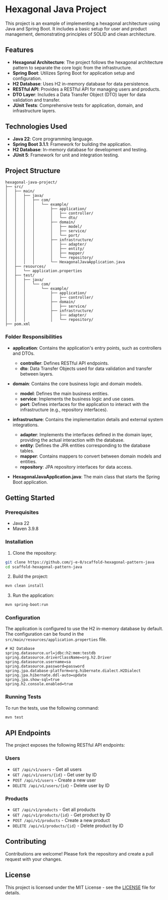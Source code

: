 # Hexagonal Java Project

This project is an example of implementing a hexagonal architecture using Java and Spring Boot. It includes a basic setup for user and product management, demonstrating principles of SOLID and clean architecture.

## Features

- **Hexagonal Architecture**: The project follows the hexagonal architecture pattern to separate the core logic from the infrastructure.
- **Spring Boot**: Utilizes Spring Boot for application setup and configuration.
- **H2 Database**: Uses H2 in-memory database for data persistence.
- **RESTful API**: Provides a RESTful API for managing users and products.
- **DTO Layer**: Includes a Data Transfer Object (DTO) layer for data validation and transfer.
- **JUnit Tests**: Comprehensive tests for application, domain, and infrastructure layers.

## Technologies Used

- **Java 22**: Core programming language.
- **Spring Boot 3.1.1**: Framework for building the application.
- **H2 Database**: In-memory database for development and testing.
- **JUnit 5**: Framework for unit and integration testing.

## Project Structure

```
hexagonal-java-project/
├── src/
│   ├── main/
│   │   ├── java/
│   │   │   ├── com/
│   │   │   │   └── example/
│   │   │   │       ├── application/
│   │   │   │       │   ├── controller/
│   │   │   │       │   └── dto/
│   │   │   │       ├── domain/
│   │   │   │       │   ├── model/
│   │   │   │       │   ├── service/
│   │   │   │       │   └── port/
│   │   │   │       ├── infrastructure/
│   │   │   │       │   ├── adapter/
│   │   │   │       │   ├── entity/
│   │   │   │       │   ├── mapper/
│   │   │   │       │   └── repository/
│   │   │   │       └── HexagonalJavaApplication.java
│   ├── resources/
│   │   └── application.properties
│   ├── test/
│   │   ├── java/
│   │   │   └── com/
│   │   │       └── example/
│   │   │           ├── application/
│   │   │           │   ├── controller/
│   │   │           ├── domain/
│   │   │           │   ├── service/
│   │   │           ├── infrastructure/
│   │   │           │   ├── adapter/
│   │   │           │   └── repository/
├── pom.xml
```

### Folder Responsibilities

- **application**: Contains the application's entry points, such as controllers and DTOs.
  - **controller**: Defines RESTful API endpoints.
  - **dto**: Data Transfer Objects used for data validation and transfer between layers.

- **domain**: Contains the core business logic and domain models.
  - **model**: Defines the main business entities.
  - **service**: Implements the business logic and use cases.
  - **port**: Defines interfaces for the application to interact with the infrastructure (e.g., repository interfaces).

- **infrastructure**: Contains the implementation details and external system integrations.
  - **adapter**: Implements the interfaces defined in the domain layer, providing the actual interaction with the database.
  - **entity**: Defines the JPA entities corresponding to the database tables.
  - **mapper**: Contains mappers to convert between domain models and entities.
  - **repository**: JPA repository interfaces for data access.

- **HexagonalJavaApplication.java**: The main class that starts the Spring Boot application.

## Getting Started

### Prerequisites

- Java 22
- Maven 3.9.8

### Installation

1. Clone the repository:

```bash
git clone https://github.com/j-e-0/scaffold-hexagonal-pattern-java
cd scaffold-hexagonal-pattern-java
```

2. Build the project:

```bash
mvn clean install
```

3. Run the application:

```bash
mvn spring-boot:run
```

### Configuration

The application is configured to use the H2 in-memory database by default. The configuration can be found in the `src/main/resources/application.properties` file.

```properties
# H2 Database
spring.datasource.url=jdbc:h2:mem:testdb
spring.datasource.driverClassName=org.h2.Driver
spring.datasource.username=sa
spring.datasource.password=password
spring.jpa.database-platform=org.hibernate.dialect.H2Dialect
spring.jpa.hibernate.ddl-auto=update
spring.jpa.show-sql=true
spring.h2.console.enabled=true
```

### Running Tests

To run the tests, use the following command:

```bash
mvn test
```

## API Endpoints

The project exposes the following RESTful API endpoints:

### Users

- `GET /api/v1/users` - Get all users
- `GET /api/v1/users/{id}` - Get user by ID
- `POST /api/v1/users` - Create a new user
- `DELETE /api/v1/users/{id}` - Delete user by ID

### Products

- `GET /api/v1/products` - Get all products
- `GET /api/v1/products/{id}` - Get product by ID
- `POST /api/v1/products` - Create a new product
- `DELETE /api/v1/products/{id}` - Delete product by ID

## Contributing

Contributions are welcome! Please fork the repository and create a pull request with your changes.

## License

This project is licensed under the MIT License - see the [LICENSE](LICENSE) file for details.
